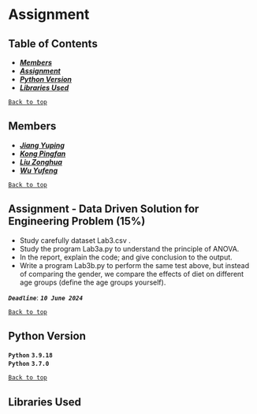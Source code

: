 # Assignment
  
  
## Table of Contents
 * [***Members***](#Members)
 * [***Assignment***](#assignment---data-driven-solution-for-engineering-problem-15)
 * [***Python Version***](#Python-Version)
 * [***Libraries Used***](#Libraries-Used)
  
[`Back to top`](#Assignment)
  
## Members
 * [***Jiang Yuping***]()
 * [***Kong Pingfan***](https://github.com/KongPingfanCHN)
 * [***Liu Zonghua***]()
 * [***Wu Yufeng***]()
  
[`Back to top`](#Assignment)
  
## Assignment - Data Driven Solution for Engineering Problem (15%)
* Study carefully dataset Lab3.csv .
* Study the program Lab3a.py to understand the principle of ANOVA.
* In the report, explain the code; and give conclusion to the output.
* Write a program Lab3b.py to perform the same test above, but instead of comparing the gender, we compare the effects of diet on different age groups (define the age groups yourself).
  
***`Deadline`***: ***`10 June 2024`***
  
[`Back to top`](#Assignment)
  
## Python Version
**`Python`** **`3.9.18`**  
**`Python`** **`3.7.0`**  
  
[`Back to top`](#Assignment)
  
## Libraries Used
  
